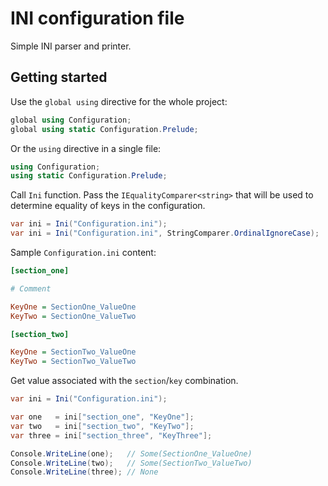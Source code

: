 # INI configuration file

Simple INI parser and printer.

## Getting started

Use the ```global using``` directive for the whole project:

```csharp
global using Configuration;
global using static Configuration.Prelude;
```

Or the ```using``` directive in a single file: 

```csharp
using Configuration;
using static Configuration.Prelude;
```

Call ```Ini``` function. Pass the ```IEqualityComparer<string>``` 
that will be used to determine equality of keys in the configuration.

```csharp
var ini = Ini("Configuration.ini");
var ini = Ini("Configuration.ini", StringComparer.OrdinalIgnoreCase);
```

Sample ```Configuration.ini``` content:

```ini
[section_one]

# Comment

KeyOne = SectionOne_ValueOne
KeyTwo = SectionOne_ValueTwo

[section_two]

KeyOne = SectionTwo_ValueOne
KeyTwo = SectionTwo_ValueTwo
```

Get value associated with the ```section```/```key``` combination.

```csharp
var ini = Ini("Configuration.ini");

var one   = ini["section_one", "KeyOne"];
var two   = ini["section_two", "KeyTwo"];
var three = ini["section_three", "KeyThree"];

Console.WriteLine(one);   // Some(SectionOne_ValueOne)
Console.WriteLine(two);   // Some(SectionTwo_ValueTwo)
Console.WriteLine(three); // None
```